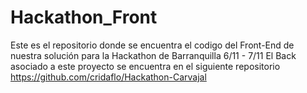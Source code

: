 # Hackathon_Front

Este es el repositorio donde se encuentra el codigo del Front-End de nuestra solución para la Hackathon de Barranquilla 6/11 - 7/11
El Back asociado a este proyecto se encuentra en el siguiente repositorio https://github.com/cridaflo/Hackathon-Carvajal
